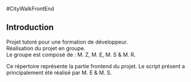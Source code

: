 #CityWalkFrontEnd

## Introduction
Projet tutoré pour une formation de développeur. <br />
Réalisation du projet en groupe. <br />
Le groupe est composé de : M. Z, M. E, M. S & M. R. <br />

Ce répertoire représente la partie frontend du projet.
Le script présent a principalement été réalisé par M. E & M. S.

